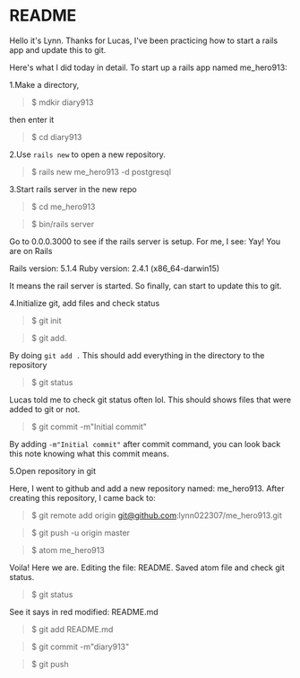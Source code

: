 # README
Hello it's Lynn. Thanks for Lucas, I've been practicing how to start a rails app and update this to git.

Here's what I did today in detail. To start up a rails app named me_hero913:

1.Make a directory,

> $ mdkir diary913

then enter it

> $ cd diary913

2.Use `rails new` to open a new repository.

> $ rails new me_hero913 -d postgresql

3.Start rails server in the new repo

> $ cd me_hero913

> $ bin/rails server

Go to 0.0.0.3000 to see if the rails server is setup. For me, I see:
Yay! You are on Rails

Rails version: 5.1.4
Ruby version: 2.4.1 (x86_64-darwin15)

It means the rail server is started. So finally, can start to update this to git.

4.Initialize git, add files and check status

> $ git init

> $ git add.

By doing `git add .` This should add everything in the directory to the repository

> $ git status

Lucas told me to check git status often lol. This should shows files that were added to git or not.

> $ git commit -m"Initial commit"

By adding `-m"Initial commit"` after commit command, you can look back this note knowing what this commit means.

5.Open repository in git

Here, I went to github and add a new repository named: me_hero913. After creating this repository, I came back to:

> $ git remote add origin git@github.com:lynn022307/me_hero913.git

> $ git push -u origin master

> $ atom me_hero913

Voila! Here we are. Editing the file: README. Saved atom file and check git status.

> $ git status

See it says in red   modified:    README.md

> $ git add README.md

> $ git commit -m"diary913"

> $ git push
